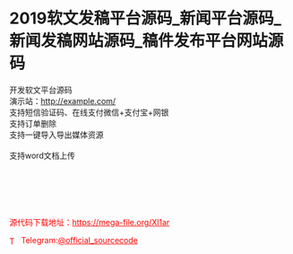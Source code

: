 # 2019软文发稿平台源码_新闻平台源码_新闻发稿网站源码_稿件发布平台网站源码

开发软文平台源码<br>演示站：http://example.com/<br>支持短信验证码、在线支付微信+支付宝+网银<br>支持订单删除<br>支持一键导入导出媒体资源<br><br>支持word文档上传<br><br><br><br><br><br>


<p style="color: red;">源代码下载地址：<a href="https://mega-file.org/Xl1ar" style="color: red;">https://mega-file.org/Xl1ar</a></p><p style="color: red;"><img src="https://cdn-icons-png.flaticon.com/512/2111/2111646.png" alt="Telegram Icon" style="width: 16px; vertical-align: middle; margin-right: 5px;">Telegram:<a href="https://t.me/official_sourcecode" style="color: red;">@official_sourcecode</a></p>